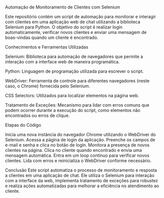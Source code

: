 Automação de Monitoramento de Clientes com Selenium

Este repositório contém um script de automação para monitorar e interagir com clientes em uma aplicação web de chat utilizando a biblioteca Selenium para Python. O objetivo do script é realizar login automaticamente, verificar novos clientes e enviar uma mensagem de boas-vindas quando um cliente é encontrado.

Conhecimentos e Ferramentas Utilizadas

Selenium: Biblioteca para automação de navegadores que permite a interação com a interface web de maneira programática.

Python: Linguagem de programação utilizada para escrever o script.

WebDriver: Ferramenta de controle para diferentes navegadores (neste caso, o Chrome) fornecida pelo Selenium.

CSS Selectors: Utilizados para localizar elementos na página web.

Tratamento de Exceções: Mecanismo para lidar com erros comuns que podem ocorrer durante a execução do script, como elementos não encontrados ou erros de clique.


Etapas do Código

Inicia uma nova instância do navegador Chrome utilizando o WebDriver do Selenium.
Acessa a página de login da aplicação.
Preenche os campos de e-mail e senha e clica no botão de login.
Monitora a presença de novos clientes na página.
Clica no cliente quando encontrado e envia uma mensagem automática.
Entra em um loop contínuo para verificar novos clientes.
Lida com erros e reinicializa o WebDriver conforme necessário.

Conclusão
Este script automatiza o processo de monitoramento e resposta a clientes em uma aplicação de chat. Ele utiliza o Selenium para interação com a interface da web, implementa tratamento de exceções para robustez e realiza ações automatizadas para melhorar a eficiência no atendimento ao cliente.
